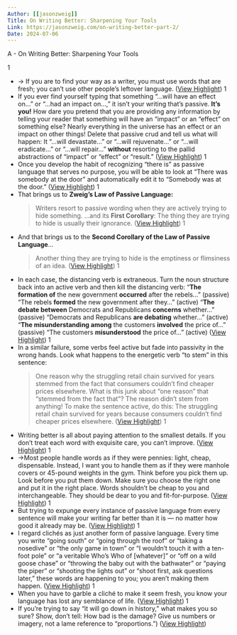 ```yaml
---
Author: [[jasonzweig]]
Title: On Writing Better: Sharpening Your Tools
Link: https://jasonzweig.com/on-writing-better-part-2/
Date: 2024-07-06
---
```

A - On Writing Better: Sharpening Your Tools

1
- → If you are to find your way as a writer, you must use words that are fresh; you can’t use other people’s leftover language. ([View Highlight](https://read.readwise.io/read/01gw55phremyb8dsxqkckhv64k))
1
- If you ever find yourself typing that something “…will have an effect on…” or “…had an impact on…,” it isn’t your writing that’s passive. **It’s you!** How dare you pretend that you are providing any information by telling your reader that something will have an “impact” or an “effect” on something else? Nearly everything in the universe has an effect or an impact on other things! Delete that passive crud and tell us what will happen: It “…will devastate…” or “…will rejuvenate…” or “…will eradicate…” or “…will repair…” **without** resorting to the pallid abstractions of “impact” or “effect” or “result.” ([View Highlight](https://read.readwise.io/read/01gw55qm9rz7vz3znv9xgkm8je))
1
- Once you develop the habit of recognizing “there is” as passive language that serves no purpose, you will be able to look at “There was somebody at the door” and automatically edit it to “Somebody was at the door.” ([View Highlight](https://read.readwise.io/read/01gw55rt8q67dckxn82rv3gvdf))
1
- That brings us to **Zweig’s Law of Passive Language:**
  > Writers resort to passive wording when they are actively trying to hide something.
  …and its **First Corollary**:
  > The thing they are trying to hide is usually their ignorance. ([View Highlight](https://read.readwise.io/read/01gw55tn40mjyts5z4p46yy4bv))
1
- And that brings us to the **Second Corollary of the Law of Passive Language**…
  > Another thing they are trying to hide is the emptiness or flimsiness of an idea. ([View Highlight](https://read.readwise.io/read/01gw55vbvfz12qj0wvqg3daft2))
1
- In each case, the distancing verb is extraneous. Turn the noun structure back into an active verb and then kill the distancing verb:
  “**The formation of** the new government **occurred** after the rebels…” (passive)
  “The rebels **formed** the new government after they…” (active)
  “**The debate between** Democrats and Republicans **concerns** whether…” (passive)
  “Democrats and Republicans **are debating** whether…” (active)
  “**The misunderstanding among** the customers **involved** the price of…” (passive)
  “The customers **misunderstood** the price of…” (active) ([View Highlight](https://read.readwise.io/read/01gw55yh8mfywbath150mq7ths))
1
- In a similar failure, some verbs feel active but fade into passivity in the wrong hands. Look what happens to the energetic verb “to stem” in this sentence:
  > One reason why the struggling retail chain survived for years stemmed from the fact that consumers couldn’t find cheaper prices elsewhere.
  What is this junk about “one reason” that “stemmed from the fact that”? The reason didn’t stem from anything!
  To make the sentence active, do this:
  > The struggling retail chain survived for years because consumers couldn’t find cheaper prices elsewhere. ([View Highlight](https://read.readwise.io/read/01gw55zsfws9qw1qwmv4exg4w2))
1
- Writing better is all about paying attention to the smallest details. If you don’t treat each word with exquisite care, you can’t improve. ([View Highlight](https://read.readwise.io/read/01gw561z4gj0tat8g05w6x406c))
1
- →Most people handle words as if they were pennies: light, cheap, dispensable. Instead, I want you to handle them as if they were manhole covers or 45-pound weights in the gym. Think before you pick them up. Look before you put them down. Make sure you choose the right one and put it in the right place. Words shouldn’t be cheap to you and interchangeable. They should be dear to you and fit-for-purpose. ([View Highlight](https://read.readwise.io/read/01gw562d6dsz6gbcnqjn80m9z4))
1
- But trying to expunge every instance of passive language from every sentence will make your writing far better than it is — no matter how good it already may be. ([View Highlight](https://read.readwise.io/read/01gw564nh7wvvcwmhzvmzbxn0d))
1
- I regard clichés as just another form of passive language. Every time you write “going south” or “going through the roof” or “taking a nosedive” or “the only game in town” or “I wouldn’t touch it with a ten-foot pole” or “a veritable Who’s Who of [whatever]” or “off on a wild goose chase” or “throwing the baby out with the bathwater” or “paying the piper” or “shooting the lights out” or “shoot first, ask questions later,” these words are happening to you; you aren’t making them happen. ([View Highlight](https://read.readwise.io/read/01gw5659ghxm3258pkjanaec8j))
1
- When you have to garble a cliché to make it seem fresh, you know your language has lost any semblance of life. ([View Highlight](https://read.readwise.io/read/01gw566c6y6mwa6nn9mhfbdzy0))
1
- If you’re trying to say “it will go down in history,” what makes you so sure? Show, don’t tell: How bad is the damage? Give us numbers or imagery, not a lame reference to “proportions.”) ([View Highlight](https://read.readwise.io/read/01gw568mp1kgj9zgvmd0dvmhr7))
